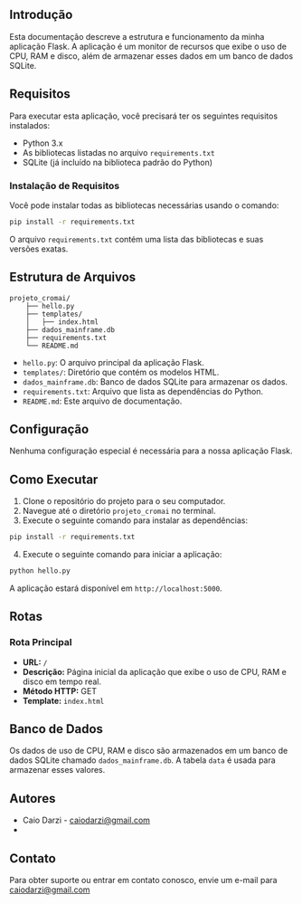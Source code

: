 ## Introdução
Esta documentação descreve a estrutura e funcionamento da minha aplicação Flask. A aplicação é um monitor de recursos que exibe o uso de CPU, RAM e disco, além de armazenar esses dados em um banco de dados SQLite.

## Requisitos
Para executar esta aplicação, você precisará ter os seguintes requisitos instalados:

- Python 3.x
- As bibliotecas listadas no arquivo `requirements.txt`
- SQLite (já incluído na biblioteca padrão do Python)

### Instalação de Requisitos
Você pode instalar todas as bibliotecas necessárias usando o comando:

```bash
pip install -r requirements.txt
```

O arquivo `requirements.txt` contém uma lista das bibliotecas e suas versões exatas.

## Estrutura de Arquivos
```
projeto_cromai/
    ├── hello.py
    ├── templates/
    │   ├── index.html
    ├── dados_mainframe.db
    ├── requirements.txt
    └── README.md
```

- `hello.py`: O arquivo principal da aplicação Flask.
- `templates/`: Diretório que contém os modelos HTML.
- `dados_mainframe.db`: Banco de dados SQLite para armazenar os dados.
- `requirements.txt`: Arquivo que lista as dependências do Python.
- `README.md`: Este arquivo de documentação.

## Configuração
Nenhuma configuração especial é necessária para a nossa aplicação Flask.

## Como Executar
1. Clone o repositório do projeto para o seu computador.
2. Navegue até o diretório `projeto_cromai` no terminal.
3. Execute o seguinte comando para instalar as dependências:

```bash
pip install -r requirements.txt
```

4. Execute o seguinte comando para iniciar a aplicação:

```bash
python hello.py
```

A aplicação estará disponível em `http://localhost:5000`.

## Rotas

### Rota Principal
- **URL:** `/`
- **Descrição:** Página inicial da aplicação que exibe o uso de CPU, RAM e disco em tempo real.
- **Método HTTP:** GET
- **Template:** `index.html`

## Banco de Dados
Os dados de uso de CPU, RAM e disco são armazenados em um banco de dados SQLite chamado `dados_mainframe.db`. A tabela `data` é usada para armazenar esses valores.

## Autores
- Caio Darzi - caiodarzi@gmail.com
- 
## Contato
Para obter suporte ou entrar em contato conosco, envie um e-mail para caiodarzi@gmail.com

